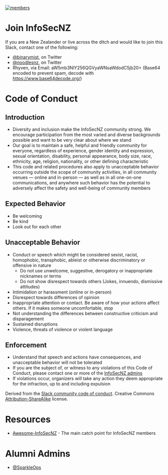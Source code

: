 [![members](https://img.shields.io/badge/members-640-red.svg)](https://img.shields.io/badge/members-640-red.svg)

# Join InfoSecNZ

If you are a New Zealander or live across the ditch and would like to join this Slack, contact one of the following:

* [@binarymist](https://twitter.com/binarymist), on Twitter
* [@noodlesnz](https://twitter.com/noodlesnz), on Twitter
* Rhyven, via Email: aW5mb3NlY256QGVyaWNsaWdodC5jb20= (Base64 encoded to prevent spam, decode with https://www.base64decode.org/)

# Code of Conduct

## Introduction

* Diversity and inclusion make the InfoSecNZ community strong. We encourage participation from the most varied and diverse backgrounds possible and want to be very clear about where we stand
* Our goal is to maintain a safe, helpful and friendly community for everyone, regardless of experience, gender identity and expression, sexual orientation, disability, personal appearance, body size, race, ethnicity, age, religion, nationality, or other defining characteristic
* This code and related procedures also apply to unacceptable behavior occurring outside the scope of community activities, in all community venues — online and in-person — as well as in all one-on-one communications, and anywhere such behavior has the potential to adversely affect the safety and well-being of community members

## Expected Behavior

* Be welcoming
* Be kind
* Look out for each other

## Unacceptable Behavior

* Conduct or speech which might be considered sexist, racist, homophobic, transphobic, ableist or otherwise discriminatory or offensive in nature
  * Do not use unwelcome, suggestive, derogatory or inappropriate nicknames or terms
  * Do not show disrespect towards others (Jokes, innuendo, dismissive attitudes)
* Intimidation or harassment (online or in-person)
* Disrespect towards differences of opinion
* Inappropriate attention or contact. Be aware of how your actions affect others. If it makes someone uncomfortable, stop
* Not understanding the differences between constructive criticism and disparagement
* Sustained disruptions
* Violence, threats of violence or violent language

## Enforcement

* Understand that speech and actions have consequences, and unacceptable behavior will not be tolerated
* If you are the subject of, or witness to any violations of this Code of Conduct, please contact one or more of the [InfoSecNZ admins](https://infosecnz.slack.com/account/team)
* If violations occur, organizers will take any action they deem appropriate for the infraction, up to and including expulsion

Derived from the [Slack community code of conduct](https://api.slack.com/docs/community-code-of-conduct). Creative Commons [Attribution-ShareAlike](https://creativecommons.org/licenses/by-sa/3.0/) license.

# Resources

* [Awesome-InfoSecNZ](https://github.com/binarymist/awesome-infosecnz) - The main catch point for InfoSecNZ members

# Alumni Admins

* [@SparkleOps](https://twitter.com/sparkleops)
